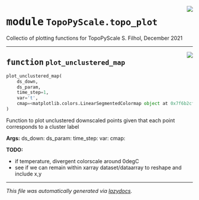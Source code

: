 <!-- markdownlint-disable -->

<a href="https://github.com/ArcticSnow/TopoPyScale/TopoPyScale/topo_plot#L0"><img align="right" style="float:right;" src="https://img.shields.io/badge/-source-cccccc?style=flat-square"></a>

# <kbd>module</kbd> `TopoPyScale.topo_plot`
Collectio of plotting functions for TopoPyScale S. Filhol, December 2021 


---

<a href="https://github.com/ArcticSnow/TopoPyScale/TopoPyScale/topo_plot/plot_unclustered_map#L10"><img align="right" style="float:right;" src="https://img.shields.io/badge/-source-cccccc?style=flat-square"></a>

## <kbd>function</kbd> `plot_unclustered_map`

```python
plot_unclustered_map(
    ds_down,
    ds_param,
    time_step=1,
    var='t',
    cmap=<matplotlib.colors.LinearSegmentedColormap object at 0x7f6b2cf64a60>
)
```

Function to plot unclustered downscaled points given that each point corresponds to a cluster label 



**Args:**
  ds_down:  ds_param:  time_step:  var:  cmap: 



**TODO:**
 
- if temperature, divergent colorscale around 0degC 
- see if we can remain within xarray dataset/dataarray to reshape and include x,y 




---

_This file was automatically generated via [lazydocs](https://github.com/ml-tooling/lazydocs)._
